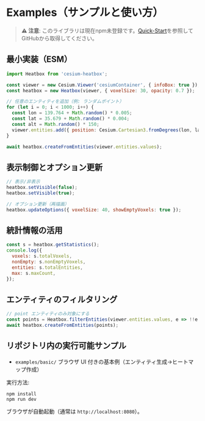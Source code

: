 # Examples（サンプルと使い方）

> **⚠️ 注意**: このライブラリは現在npm未登録です。[Quick-Start](Quick-Start.md)を参照してGitHubから取得してください。

## 最小実装（ESM）
```js
import Heatbox from 'cesium-heatbox';

const viewer = new Cesium.Viewer('cesiumContainer', { infoBox: true });
const heatbox = new Heatbox(viewer, { voxelSize: 30, opacity: 0.7 });

// 任意のエンティティを追加（例: ランダムポイント）
for (let i = 0; i < 1000; i++) {
  const lon = 139.764 + Math.random() * 0.005;
  const lat = 35.679 + Math.random() * 0.004;
  const alt = Math.random() * 150;
  viewer.entities.add({ position: Cesium.Cartesian3.fromDegrees(lon, lat, alt), point: { pixelSize: 5 } });
}

await heatbox.createFromEntities(viewer.entities.values);
```

## 表示制御とオプション更新
```js
// 表示/非表示
heatbox.setVisible(false);
heatbox.setVisible(true);

// オプション更新（再描画）
heatbox.updateOptions({ voxelSize: 40, showEmptyVoxels: true });
```

## 統計情報の活用
```js
const s = heatbox.getStatistics();
console.log({
  voxels: s.totalVoxels,
  nonEmpty: s.nonEmptyVoxels,
  entities: s.totalEntities,
  max: s.maxCount,
});
```

## エンティティのフィルタリング
```js
// point エンティティのみ対象にする
const points = Heatbox.filterEntities(viewer.entities.values, e => !!e.point);
await heatbox.createFromEntities(points);
```

## リポジトリ内の実行可能サンプル
- `examples/basic/` ブラウザ UI 付きの基本例（エンティティ生成→ヒートマップ作成）

実行方法:
```
npm install
npm run dev
```
ブラウザが自動起動（通常は `http://localhost:8080`）。
